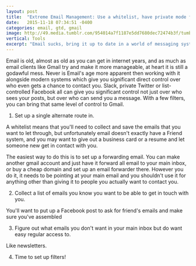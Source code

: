 ```yaml
---
layout: post
title:  "Extreme Email Management: Use a whitelist, have private mode for Gmail"
date:   2015-11-18 07:34:51 -0400
categories: email, gtd, gmail
image: http://49.media.tumblr.com/954014a7f1187e5dd7680dec72474b3f/tumblr_nte7cc5vaH1qzocgko1_400.gif
vertical: Tools
excerpt: "Email sucks, bring it up to date in a world of messaging systems which give you real control over who gets access to your time."
---
```


Email is old, almost as old as you can get in internet years, and as much as email clients like Gmail try and make it more manageable, at heart it is still a godawful mess. Never is Email's age more apparent then working with it alongside modern systems which give you significant direct control over who even gets a chance to contact you. Slack, private Twitter or list-controlled Facebook all can give you significant control not just over who sees your posts, but over who can send you a message. With a few filters, you can bring that same level of control to Gmail.

1. Set up a single alternate route in.

A whitelist means that you'll need to collect and save the emails that you want to let through, but unfortunately email doesn't exactly have a Friend system, and you may want to give out a business card or a resume and let someone new get in contact with you.

The easiest way to do this is to set up a forwarding email. You can make another gmail account and just have it forward all email to your main inbox, or buy a cheap domain and set up an email forwarder there. However you do it, it needs to be pointing at your main email and you shouldn't use it for anything other than giving it to people you actually want to contact you.

2. Collect a list of emails you know you want to be able to get in touch with you.

You'll want to put up a Facebook post to ask for friend's emails and make sure you've assembled

3. Figure out what emails you don't want in your main inbox but do want easy regular access to.

Like newsletters.

4. Time to set up filters! 
